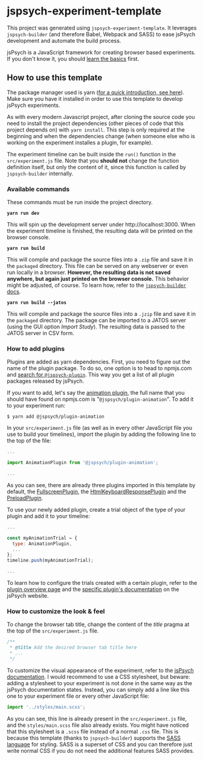 # jspsych-experiment-template

This project was generated using `jspsych-experiment-template`. It leverages
`jspsych-builder` (and therefore Babel, Webpack and SASS) to ease jsPsych
development and automate the build process.

jsPsych is a JavaScript framework for creating browser based experiments. If you
don't know it, you should [learn the basics][3] first.

## How to use this template

The package manager used is yarn ([for a quick introduction, see here][1]). Make
sure you have it installed in order to use this template to develop jsPsych
experiments.

As with every modern Javascript project, after cloning the source code you need
to install the project dependencies (other pieces of code that this project
depends on) with `yarn install`. This step is only required at the beginning and
when the dependencies change (when someone else who is working on the experiment
installes a plugin, for example).

The experiment timeline can be built inside the `run()` function in the
`src/experiment.js` file. Note that you **should not** change the function
definition itself, but only the content of it, since this function is called
by `jspsych-builder` internally.

### Available commands

These commands must be run inside the project directory.

**`yarn run dev`**

This will spin up the development server under http://localhost:3000. When the
experiment timeline is finished, the resulting data will be printed on the
browser console.

**`yarn run build`**

This will compile and package the source files into a `.zip` file and save it
in the `packaged` directory. This file can be served on any webserver or even
run locally in a browser. **However, the resulting data is not saved anywhere,
but again just printed on the browser console.** This behavior might be
adjusted, of course. To learn how, refer to the [`jspsych-builder` docs][2].

**`yarn run build --jatos`**

This will compile and package the source files into a `.jzip` file and save it
in the `packaged` directory. The package can be imported to a JATOS server
(using the GUI option _Import Study_). The resulting data is passed to the
JATOS server in CSV form.

### How to add plugins

Plugins are added as yarn dependencies. First, you need to figure out the name
of the plugin package. To do so, one option is to head to npmjs.com and [search
for `@jspsych-plugin`][4]. This way you get a list of all plugin packages
released by jsPsych.

If you want to add, let's say the [animation plugin][5], the full name that you
should have found on npmjs.com is "`@jspsych/plugin-animation`". To add it to
your experiment run:

```shell
$ yarn add @jspsych/plugin-animation
```

In your `src/experiment.js` file (as well as in every other JavaScript file you
use to build your timelines), import the plugin by adding the following line
to the top of the file:

```javascript
...

import AnimationPlugin from '@jspsych/plugin-animation';

...
```

As you can see, there are already three plugins imported in this template by
default, the [FullscreenPlugin][6], the [HtmlKeyboardResponsePlugin][7] and the
[PreloadPlugin][8].

To use your newly added plugin, create a trial object of the type of your plugin
and add it to your timeline:

```javascript
...

const myAnimationTrial = {
  type: AnimationPlugin,
  ...
};
timeline.push(myAnimationTrial);

...
```

To learn how to configure the trials created with a certain plugin, refer to the
[plugin overview page][10] and the [specific plugin's documentation][9] on the
jsPsych website.

### How to customize the look & feel

To change the browser tab title, change the content of the _title_ pragma at the
top of the `src/experiment.js` file.

```javascript
/**
 * @title Add the desired browser tab title here
 * ...
 */
```

To customize the visual appearance of the experiment, refer to the [jsPsych
documentation][11]. I would recommend to use a CSS stylesheet, but beware:
adding a stylesheet to your experiment is not done in the same way as the
jsPsych documentation states. Instead, you can simply add a line like this one
to your experiment file or every other JavaScript file:

```javascript
import '../styles/main.scss';
```

As you can see, this line is already present in the `src/experiment.js` file,
and the `styles/main.scss` file also already exists. You might have noticed that
this stylesheet is a `.scss` file instead of a normal `.css` file. This is
because this template (thanks to `jspsych-builder`) supports the
[SASS language][12] for styling. SASS is a superset of CSS and you can therefore
just write normal CSS if you do not need the additional features SASS provides.

[1]: https://yarnpkg.com/getting-started
[2]: https://github.com/bjoluc/jspsych-builder
[3]: https://www.jspsych.org/7.0/
[4]: https://www.npmjs.com/search?q=%40jspsych%2Fplugin
[5]: https://www.jspsych.org/7.0/plugins/animation/
[6]: https://www.jspsych.org/7.0/plugins/fullscreen/
[7]: https://www.jspsych.org/7.0/plugins/html-keyboard-response/
[8]: https://www.jspsych.org/7.0/plugins/preload/
[9]: https://www.jspsych.org/7.0/plugins/list-of-plugins/
[10]: https://www.jspsych.org/7.0/overview/plugins/
[11]: https://www.jspsych.org/7.0/overview/style/
[12]: https://sass-lang.com/
